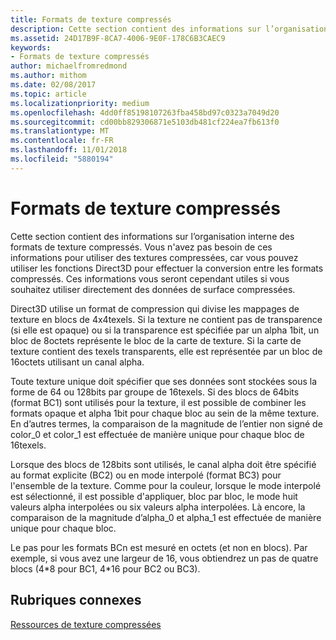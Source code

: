 ```yaml
---
title: Formats de texture compressés
description: Cette section contient des informations sur l’organisation interne des formats de texture compressés.
ms.assetid: 24D17B9F-8CA7-4006-9E0F-178C6B3CAEC9
keywords:
- Formats de texture compressés
author: michaelfromredmond
ms.author: mithom
ms.date: 02/08/2017
ms.topic: article
ms.localizationpriority: medium
ms.openlocfilehash: 4dd0ff85198107263fba458bd97c0323a7049d20
ms.sourcegitcommit: cd00bb829306871e5103db481cf224ea7fb613f0
ms.translationtype: MT
ms.contentlocale: fr-FR
ms.lasthandoff: 11/01/2018
ms.locfileid: "5880194"
---
```

# <a name="compressed-texture-formats"></a>Formats de texture compressés


Cette section contient des informations sur l’organisation interne des formats de texture compressés. Vous n'avez pas besoin de ces informations pour utiliser des textures compressées, car vous pouvez utiliser les fonctions Direct3D pour effectuer la conversion entre les formats compressés. Ces informations vous seront cependant utiles si vous souhaitez utiliser directement des données de surface compressées.

Direct3D utilise un format de compression qui divise les mappages de texture en blocs de 4x4texels. Si la texture ne contient pas de transparence (si elle est opaque) ou si la transparence est spécifiée par un alpha 1bit, un bloc de 8octets représente le bloc de la carte de texture. Si la carte de texture contient des texels transparents, elle est représentée par un bloc de 16octets utilisant un canal alpha.

Toute texture unique doit spécifier que ses données sont stockées sous la forme de 64 ou 128bits par groupe de 16texels. Si des blocs de 64bits (format BC1) sont utilisés pour la texture, il est possible de combiner les formats opaque et alpha 1bit pour chaque bloc au sein de la même texture. En d’autres termes, la comparaison de la magnitude de l’entier non signé de color\_0 et color\_1 est effectuée de manière unique pour chaque bloc de 16texels.

Lorsque des blocs de 128bits sont utilisés, le canal alpha doit être spécifié au format explicite (BC2) ou en mode interpolé (format BC3) pour l'ensemble de la texture. Comme pour la couleur, lorsque le mode interpolé est sélectionné, il est possible d'appliquer, bloc par bloc, le mode huit valeurs alpha interpolées ou six valeurs alpha interpolées. Là encore, la comparaison de la magnitude d’alpha\_0 et alpha\_1 est effectuée de manière unique pour chaque bloc.

Le pas pour les formats BCn est mesuré en octets (et non en blocs). Par exemple, si vous avez une largeur de 16, vous obtiendrez un pas de quatre blocs (4\*8 pour BC1, 4\*16 pour BC2 ou BC3).

## <a name="span-idrelated-topicsspanrelated-topics"></a><span id="related-topics"></span>Rubriques connexes


[Ressources de texture compressées](compressed-texture-resources.md)

 

 




